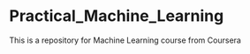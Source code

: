 Practical_Machine_Learning
==========================

This is a repository for Machine Learning course from Coursera   
